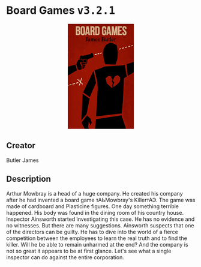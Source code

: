 
# Board Games <kbd>v3.2.1</kbd>

<center>
  <img src="./cover-1024.jpg"/>
</center>

## Creator
Butler James

## Description
Arthur Mowbray is a head of a huge company. He created his company after he had invented a board game тАЬMowbray's KillerтАЭ. The game was made of cardboard and Plasticine figures. One day something terrible happened. His body was found in the dining room of his country house. Inspector Ainsworth started investigating this case. He has no evidence and no witnesses. But there are many suggestions. Ainsworth suspects that one of the directors can be guilty. He has to dive into the world of a fierce competition between the employees to learn the real truth and to find the killer. Will he be able to remain unharmed at the end? And the company is not so great it appears to be at first glance. Let's see what a single inspector can do against the entire corporation.
